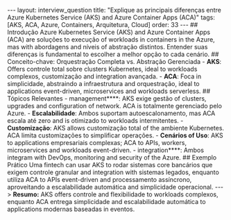 --- layout: interview_question title: "Explique as principais diferenças entre Azure Kubernetes Service (AKS) and Azure Container Apps (ACA)" tags: [AKS, ACA, Azure, Containers, Arquitetura, Cloud] order: 33 --- ## Introdução Azure Kubernetes Service (AKS) and Azure Container Apps (ACA) are soluções to execução of workloads in containers in the Azure, mas with abordagens and níveis of abstração distintos. Entender suas diferenças is fundamental to escolher a melhor opção to cada cenário. ## Conceito-chave: Orquestração Completa vs. Abstração Gerenciada - **AKS**: Offers controle total sobre clusters Kubernetes, ideal to workloads complexos, customização and integration avançada. - **ACA**: Foca in simplicidade, abstraindo a infraestrutura and orquestração, ideal to applications event-driven, microservices and workloads serverless. ## Tópicos Relevantes - management****: AKS exige gestão of clusters, upgrades and configuration of network. ACA is totalmente gerenciado pelo Azure. - **Escalabilidade**: Ambos suportam autoescalonamento, mas ACA escala até zero and is otimizado to workloads intermitentes. - **Customização**: AKS allows customização total of the ambiente Kubernetes. ACA limita customizações to simplificar operações. - **Cenários of Uso**: AKS to applications empresariais complexas; ACA to APIs, workers, microservices and workloads event-driven. - integration****: Ambos integram with DevOps, monitoring and security of the Azure. ## Exemplo Prático Uma fintech can usar AKS to rodar sistemas core bancários que exigem controle granular and integration with sistemas legados, enquanto utiliza ACA to APIs event-driven and processamento assíncrono, aproveitando a escalabilidade automática and simplicidade operacional. --- > **Resumo:** AKS offers controle and flexibilidade to workloads complexos, enquanto ACA entrega simplicidade and escalabilidade automática to applications modernas baseadas in eventos.